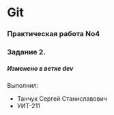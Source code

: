 # Git
### Практическая работа No4
### Задание 2.
##### Изменено в ветке dev

Выполнил:
* Танчук Сергей Станиславович
* УИТ-211
